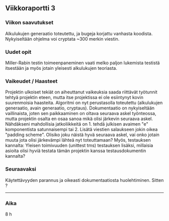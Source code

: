 ## Viikkoraportti 3

### Viikon saavutukset
Alkulukujen generaatio toteutettu, ja bugeja korjattu vanhasta koodista. Nykyiseltään ohjelma voi cryptata ~300 merkin viestin.

### Uudet opit
Miller-Rabin testin toimeenpaneminen vaati melko paljon lukemista testistä itsestään ja myös jotain yleisesti alkulukujen teoriasta.

### Vaikeudet / Haasteet
Projektin ulkoiset tekiät on aiheuttanut vaikeuksia saada riittävät työtunnit tehtyä projektin eteen, mutta itse projektissa ei ole esiintynyt kovin suurenmoisia haasteita. Algoritmi on nyt perustasolla toteutettu (alkulukujen generaatio, avain generaatio, cryptaus). Dokumentaatio on nykyiseltään vaillinaista, joten sen paikkaaminen on oltava seuraava askel työnteossa, mutta projektin osalta en osaa sanoa mikä olisi järkevin seuraava askel. Nähdäkseni mahdollisia jatkoliikkeitä on 1. tehdä julkisen avaimen "e" komponentista satunnaisempi tai 2. Lisätä viestien salaukseen jokin oikea "padding scheme". Olisiko joku näistä hyvä seuraava askel, vai onko jotain muuta jota olisi järkevämpi lähteä nyt toteuttamaan? Myös, testauksen kannalta: Yleisen toimivuuden (unittest tms) testauksen lisäksi, millaisia asioita olisi hyviä testata tämän projektin kanssa testausdokumentin kannalta?

### Seuraavaksi
Käytettävyyden parannus ja oikeasti dokumentaatiosta huolehtiminen. Sitten ?

---
### Aika
8 h
